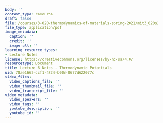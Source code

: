 ```yaml
---
body: ''
content_type: resource
draft: false
file: /courses/3-020-thermodynamics-of-materials-spring-2021/mit3_020s21_l06.pdf
file_type: application/pdf
image_metadata:
  caption: ''
  credit: ''
  image-alt: ''
learning_resource_types:
- Lecture Notes
license: https://creativecommons.org/licenses/by-nc-sa/4.0/
resourcetype: Document
title: Lecture 6 Notes - Thermodynamic Potentials
uid: 78ae1662-ccf1-4724-b00d-0677d622077c
video_files:
  video_captions_file: ''
  video_thumbnail_file: ''
  video_transcript_file: ''
video_metadata:
  video_speakers: ''
  video_tags: ''
  youtube_description: ''
  youtube_id: ''
---
```

